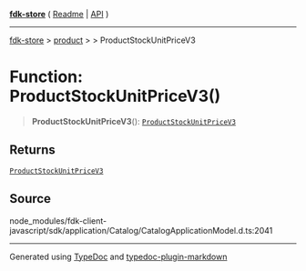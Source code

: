 [**fdk-store**](../../../README.md) ( [Readme](../../../README.md) \| [API](../../../API.md) )

---

[fdk-store](../../../API.md) > [product](../../README.md) > [<internal>](../README.md) > ProductStockUnitPriceV3

# Function: ProductStockUnitPriceV3()

> **ProductStockUnitPriceV3**(): [`ProductStockUnitPriceV3`](../type-aliases/type-alias.ProductStockUnitPriceV3.md)

## Returns

[`ProductStockUnitPriceV3`](../type-aliases/type-alias.ProductStockUnitPriceV3.md)

## Source

node_modules/fdk-client-javascript/sdk/application/Catalog/CatalogApplicationModel.d.ts:2041

---

Generated using [TypeDoc](https://typedoc.org/) and [typedoc-plugin-markdown](https://www.npmjs.com/package/typedoc-plugin-markdown)

